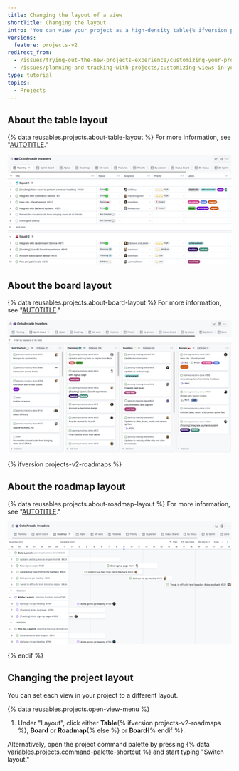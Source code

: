 ```yaml
---
title: Changing the layout of a view
shortTitle: Changing the layout
intro: 'You can view your project as a high-density table{% ifversion projects-v2-roadmaps %}, as a kanban board, or as a timeline-style roadmap{% else %} or as a kanban board{% endif %}.'
versions:
  feature: projects-v2
redirect_from:
  - /issues/trying-out-the-new-projects-experience/customizing-your-project-views
  - /issues/planning-and-tracking-with-projects/customizing-views-in-your-project/customizing-a-view
type: tutorial
topics:
  - Projects
---
```


## About the table layout

{% data reusables.projects.about-table-layout %} For more information, see "[AUTOTITLE](/issues/planning-and-tracking-with-projects/customizing-views-in-your-project/customizing-the-table-layout)."

![Screenshot showing an example table layout.](/assets/images/help/projects-v2/example-table.png)

## About the board layout

{% data reusables.projects.about-board-layout %} For more information, see "[AUTOTITLE](/issues/planning-and-tracking-with-projects/customizing-views-in-your-project/customizing-the-board-layout)."

![Screenshot showing an example board layout.](/assets/images/help/projects-v2/example-board.png)

{% ifversion projects-v2-roadmaps %}

## About the roadmap layout

{% data reusables.projects.about-roadmap-layout %} For more information, see "[AUTOTITLE](/issues/planning-and-tracking-with-projects/customizing-views-in-your-project/customizing-the-roadmap-layout)."

![Screenshot showing an example roadmap layout.](/assets/images/help/projects-v2/example-roadmap.png)

{% endif %}

## Changing the project layout

You can set each view in your project to a different layout.

{% data reusables.projects.open-view-menu %}
1. Under "Layout", click either **Table**{% ifversion projects-v2-roadmaps %}, **Board** or **Roadmap**{% else %} or **Board**{% endif %}.

Alternatively, open the project command palette by pressing {% data variables.projects.command-palette-shortcut %} and start typing "Switch layout."
